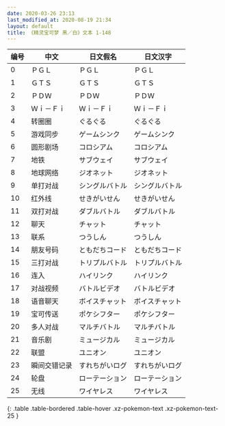 ```yaml
---
date: 2020-03-26 23:13
last_modified_at: 2020-08-19 21:34
layout: default
title: 《精灵宝可梦 黑／白》文本 1-148
---
```

| 编号 | 中文 | 日文假名 | 日文汉字 |
| ---- | ---- | ---- | --- |
| 0 | ＰＧＬ | ＰＧＬ | ＰＧＬ |
| 1 | ＧＴＳ | ＧＴＳ | ＧＴＳ |
| 2 | ＰＤＷ | ＰＤＷ | ＰＤＷ |
| 3 | Ｗｉ－Ｆｉ | Ｗｉ－Ｆｉ | Ｗｉ－Ｆｉ |
| 4 | 转圈圈 | ぐるぐる | ぐるぐる |
| 5 | 游戏同步 | ゲームシンク | ゲームシンク |
| 6 | 圆形剧场 | コロシアム | コロシアム |
| 7 | 地铁 | サブウェイ | サブウェイ |
| 8 | 地球网络 | ジオネット | ジオネット |
| 9 | 单打对战 | シングルバトル | シングルバトル |
| 10 | 红外线 | せきがいせん | せきがいせん |
| 11 | 双打对战 | ダブルバトル | ダブルバトル |
| 12 | 聊天 | チャット | チャット |
| 13 | 联系 | つうしん | つうしん |
| 14 | 朋友号码 | ともだちコード | ともだちコード |
| 15 | 三打对战 | トリプルバトル | トリプルバトル |
| 16 | 连入 | ハイリンク | ハイリンク |
| 17 | 对战视频 | バトルビデオ | バトルビデオ |
| 18 | 语音聊天 | ボイスチャット | ボイスチャット |
| 19 | 宝可传送 | ポケシフター | ポケシフター |
| 20 | 多人对战 | マルチバトル | マルチバトル |
| 21 | 音乐剧 | ミュージカル | ミュージカル |
| 22 | 联盟 | ユニオン | ユニオン |
| 23 | 瞬间交错记录 | すれちがいログ | すれちがいログ |
| 24 | 轮盘 | ローテーション | ローテーション |
| 25 | 无线 | ワイヤレス | ワイヤレス |
{: .table .table-bordered .table-hover .xz-pokemon-text .xz-pokemon-text-25 }